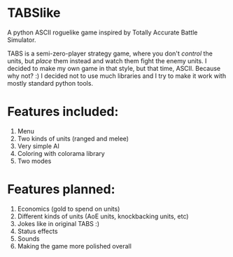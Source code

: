 # TABSlike
A python ASCII roguelike game inspired by Totally Accurate Battle Simulator.

TABS is a semi-zero-player strategy game, where you don't *control* the units, but *place* them instead and watch them fight the enemy units. I decided to make my own game in that style, but that time, ASCII. Because why not? :)
I decided not to use much libraries and I try to make it work with mostly standard python tools.

# Features included:
1. Menu
2. Two kinds of units (ranged and melee)
3. Very simple AI
4. Coloring with colorama library
5. Two modes

# Features planned:
1. Economics (gold to spend on units)
2. Different kinds of units (AoE units, knockbacking units, etc)
3. Jokes like in original TABS :)
4. Status effects
5. Sounds
6. Making the game more polished overall
